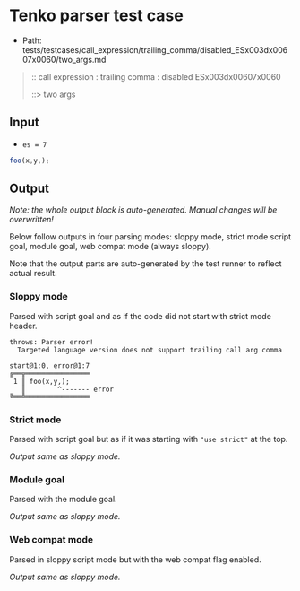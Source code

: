 # Tenko parser test case

- Path: tests/testcases/call_expression/trailing_comma/disabled_ESx003dx00607x0060/two_args.md

> :: call expression : trailing comma : disabled ESx003dx00607x0060
>
> ::> two args

## Input

- `es = 7`

`````js
foo(x,y,);
`````

## Output

_Note: the whole output block is auto-generated. Manual changes will be overwritten!_

Below follow outputs in four parsing modes: sloppy mode, strict mode script goal, module goal, web compat mode (always sloppy).

Note that the output parts are auto-generated by the test runner to reflect actual result.

### Sloppy mode

Parsed with script goal and as if the code did not start with strict mode header.

`````
throws: Parser error!
  Targeted language version does not support trailing call arg comma

start@1:0, error@1:7
╔══╦════════════════
 1 ║ foo(x,y,);
   ║        ^------- error
╚══╩════════════════

`````

### Strict mode

Parsed with script goal but as if it was starting with `"use strict"` at the top.

_Output same as sloppy mode._

### Module goal

Parsed with the module goal.

_Output same as sloppy mode._

### Web compat mode

Parsed in sloppy script mode but with the web compat flag enabled.

_Output same as sloppy mode._
